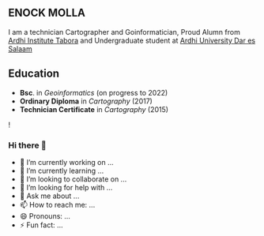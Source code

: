 ## ENOCK MOLLA

I am a technician Cartographer and Goinformatician, Proud Alumn from [Ardhi Institute Tabora](https://www.arita.ac.tz) and Undergraduate student at [Ardhi University Dar es Salaam](https://www.aru.ac.tz)

## Education

* **Bsc**. in _Geoinformatics_ (on progress to 2022)
* **Ordinary Diploma** in _Cartography_ (2017)
* **Technician Certificate** in _Cartography_ (2015)

!

### Hi there 👋

- 🔭 I’m currently working on ...
- 🌱 I’m currently learning ...
- 👯 I’m looking to collaborate on ...
- 🤔 I’m looking for help with ...
- 💬 Ask me about ...
- 📫 How to reach me: ...
- 😄 Pronouns: ...
- ⚡ Fun fact: ...
<!--
**enogis/enogis** is a ✨ _special_ ✨ repository because its `README.md` (this file) appears on your GitHub profile.

Here are some ideas to get you started:

- 🔭 I’m currently working on ...
- 🌱 I’m currently learning ...
- 👯 I’m looking to collaborate on ...
- 🤔 I’m looking for help with ...
- 💬 Ask me about ...
- 📫 How to reach me: ...
- 😄 Pronouns: ...
- ⚡ Fun fact: ...
-->
